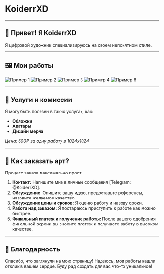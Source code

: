 # KoiderrXD

---

## 👋 Привет! Я KoiderrXD

Я цифровой художник специализируюсь на своем непонятном стиле.

---

## 🖼️ Мои работы

![Пример 1](images/1.jpg)
![Пример 2](images/2.jpg)
![Пример 3](images/3.jpg)
![Пример 4](images/4.jpg)
![Пример 6](images/5.jpg)

---

## 💼 Услуги и комиссии

Я могу быть полезен в таких услугах, как:

- **Обложки**
- **Аватары**
- **Дизайн мерча**

*Цена: 600₽ за одну работу в 1024х1024*

---

## 🛒 Как заказать арт?

Процесс заказа максимально прост:

1.  **Контакт:** Напишите мне в личные сообщения [Telegram: @KoiderrXD].
2.  **Обсуждение:** Опишите вашу идею, предоставьте референсы, назовите желаемое качество.
3.  **Обсуждение цены и сроков:** Я оценю работу и назову сроки.
5.  **Работа над заказом:** Я постараюсь приступить к работе как можно быстрее.
6.  **Финальный платеж и получение работы:** После вашего одобрения финальной версии вы вносите платеж и получаете работу в высоком качестве.

---

## 💎 Благодарность

Спасибо, что заглянули на мою страницу! Надеюсь, мои работы нашли отклик в вашем сердце. Буду рад создать для вас что-то уникальное!
